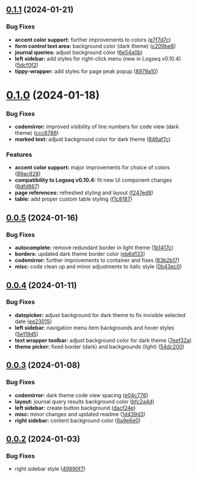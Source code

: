 ## [0.1.1](https://github.com/femto-code/logseq-one-theme/compare/v0.1.0...v0.1.1) (2024-01-21)


### Bug Fixes

* **accent color support:** further improvements to colors ([e7f7d7c](https://github.com/femto-code/logseq-one-theme/commit/e7f7d7c8cbc5c1f0c87240000001329729cd547f))
* **form control text area:** background color (dark theme) ([c209be8](https://github.com/femto-code/logseq-one-theme/commit/c209be86033d1b2fd0f55550c35675875ce5370f))
* **journal queries:** adjust background color ([6e54a0b](https://github.com/femto-code/logseq-one-theme/commit/6e54a0b1528f28267543c29394b6721e1039598b))
* **left sidebar:** add styles for right-click menu (new in Logseq v0.10.4) ([5dcf0f2](https://github.com/femto-code/logseq-one-theme/commit/5dcf0f2fb5300a5e601e48f3bd31f54de5aaecd6))
* **tippy-wrapper:** add styles for page peak popup ([8979a10](https://github.com/femto-code/logseq-one-theme/commit/8979a10537396d95d0bf382482753741cee325de))

# [0.1.0](https://github.com/femto-code/logseq-one-theme/compare/v0.0.5...v0.1.0) (2024-01-18)


### Bug Fixes

* **codemirror:** improved visibility of line numbers for code view (dark theme) ([ccc6786](https://github.com/femto-code/logseq-one-theme/commit/ccc678606c91e9ce589ed32b09797d9a2d6f2751))
* **marked text:** adjust background color for dark theme ([846af7c](https://github.com/femto-code/logseq-one-theme/commit/846af7ce2eb2aa57c845b1e36cdabd0a759e7b2a))


### Features

* **accent color support:** major improvements for choice of colors ([89ac828](https://github.com/femto-code/logseq-one-theme/commit/89ac82839ba997d77639aa953f7937c562b27636))
* **compatibility to Logseq v0.10.4:** fit new UI component changes ([6dfd867](https://github.com/femto-code/logseq-one-theme/commit/6dfd8675661c27cda06951899f0b8e384bd85266))
* **page references:** refreshed styling and layout ([f247ed8](https://github.com/femto-code/logseq-one-theme/commit/f247ed839723cb48af2b0fdf9a891d92b576cc52))
* **table:** add proper custom table styling ([f1c8187](https://github.com/femto-code/logseq-one-theme/commit/f1c81873a5198b2c7c60bf23c61ae05332c4fe3e))

## [0.0.5](https://github.com/femto-code/logseq-one-theme/compare/v0.0.4...v0.0.5) (2024-01-16)


### Bug Fixes

* **autocomplete:** remove redundant border in light theme ([1b1417c](https://github.com/femto-code/logseq-one-theme/commit/1b1417c80e3262655d98349ffffb33b3f6505ffa))
* **borders:** updated dark theme border color ([eb6d133](https://github.com/femto-code/logseq-one-theme/commit/eb6d133f3352f0966fa6dd8a0e84108b1a7dac4b))
* **codemirror:** further improvements to container and fixes ([83b2b17](https://github.com/femto-code/logseq-one-theme/commit/83b2b17169db824f11336282a95fa971b585b903))
* **misc:** code clean up and minor adjustments to italic style ([0b43ec0](https://github.com/femto-code/logseq-one-theme/commit/0b43ec0af6d32f1ebb96d2e23a61a468be383376))

## [0.0.4](https://github.com/femto-code/logseq-one-theme/compare/v0.0.3...v0.0.4) (2024-01-11)


### Bug Fixes

* **datepicker:** adjust background for dark theme to fix invisible selected date ([ee23015](https://github.com/femto-code/logseq-one-theme/commit/ee23015b3320dac103ddd450fa5e21f3adc7314e))
* **left sidebar:** navigation menu item backgrounds and hover styles ([5e119d5](https://github.com/femto-code/logseq-one-theme/commit/5e119d583eae110b78f4ff8b1bdb723219cbd32b))
* **text wrapper toolbar:** adjust background color for dark theme ([7eef32a](https://github.com/femto-code/logseq-one-theme/commit/7eef32a384fe870f8f88c6494010d2f1d182d373))
* **theme picker:** fixed border (dark) and backgrounds (light) ([54dc200](https://github.com/femto-code/logseq-one-theme/commit/54dc2009b823869f14764ff1887e5aa143997eab))

## [0.0.3](https://github.com/femto-code/logseq-one-theme/compare/v0.0.2...v0.0.3) (2024-01-08)


### Bug Fixes

* **codemirror:** dark theme code view spacing ([e04c776](https://github.com/femto-code/logseq-one-theme/commit/e04c776d40d0d3c6484d94c9ee4f8d0b3cb7ee29))
* **layout:** journal query results background color ([bfc2a4d](https://github.com/femto-code/logseq-one-theme/commit/bfc2a4d5fda2a0c0419c19a05739061256901cd7))
* **left sidebar:** create button background ([dacf24e](https://github.com/femto-code/logseq-one-theme/commit/dacf24e79007d77a478a8ca78d7a595ab894417b))
* **misc:** minor changes and updated readme ([1d439d3](https://github.com/femto-code/logseq-one-theme/commit/1d439d3422f42df466446c457d2c3ffdda647f8e))
* **right sidebar:** content background color ([6a9e6e0](https://github.com/femto-code/logseq-one-theme/commit/6a9e6e0da1cbe9c9cfed40f9bc2803958be16d05))

## [0.0.2](https://github.com/femto-code/logseq-one-theme/compare/v0.0.1...v0.0.2) (2024-01-03)


### Bug Fixes

* right sidebar style ([49890f7](https://github.com/femto-code/logseq-one-theme/commit/49890f759f46ae0cddccbeeea5eddf2f0ebd721b))
